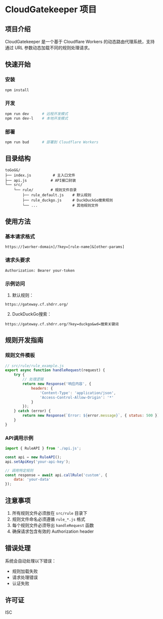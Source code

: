 # CloudGatekeeper 项目

## 项目介绍
CloudGatekeeper 是一个基于 Cloudflare Workers 的动态路由代理系统，支持通过 URL 参数动态加载不同的规则处理请求。

## 快速开始

### 安装
```bash
npm install
```

### 开发
```bash
npm run dev      # 远程开发模式
npm run dev-l    # 本地开发模式
```

### 部署
```bash
npm run bud      # 部署到 Cloudflare Workers
```

## 目录结构
```
toGoGG/
├── index.js          # 主入口文件
├── api.js           # API接口封装
└── src/
    └── rule/        # 规则文件目录
        ├── rule_default.js    # 默认规则
        ├── rule_duckgo.js     # DuckDuckGo搜索规则
        └── ...                # 其他规则文件
```

## 使用方法

### 基本请求格式
```
https://[worker-domain]/?key=[rule-name]&[other-params]
```

### 请求头要求
```
Authorization: Bearer your-token
```

### 示例访问
1. 默认规则：
```
https://gateway.cf.shdrr.org/
```

2. DuckDuckGo搜索：
```
https://gateway.cf.shdrr.org/?key=duckgo&wd=搜索关键词
```

## 规则开发指南

### 规则文件模板
```javascript
// src/rule/rule_example.js
export async function handleRequest(request) {
    try {
        // 处理逻辑
        return new Response('响应内容', {
            headers: {
                'Content-Type': 'application/json',
                'Access-Control-Allow-Origin': '*'
            }
        });
    } catch (error) {
        return new Response(`Error: ${error.message}`, { status: 500 });
    }
}
```

### API调用示例
```javascript
import { RuleAPI } from './api.js';

const api = new RuleAPI();
api.setApiKey('your-api-key');

// 调用特定规则
const response = await api.callRule('custom', {
    data: 'your-data'
});
```

## 注意事项
1. 所有规则文件必须放在 `src/rule` 目录下
2. 规则文件命名必须遵循 `rule_*.js` 格式
3. 每个规则文件必须导出 `handleRequest` 函数
4. 确保请求包含有效的 Authorization header

## 错误处理
系统会自动处理以下错误：
- 规则加载失败
- 请求处理错误
- 认证失败

## 许可证
ISC
